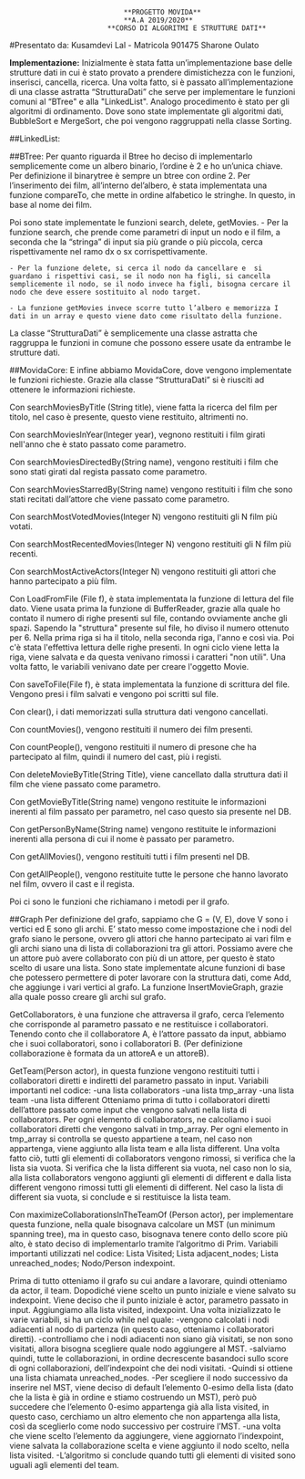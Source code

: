 								**PROGETTO MOVIDA**
								**A.A 2019/2020**
							**CORSO DI ALGORITMI E STRUTTURE DATI**

#Presentato da:
	Kusamdevi Lal - Matricola 901475
    Sharone Oulato 



**Implementazione:**
	Inizialmente è stata fatta un’implementazione base delle strutture dati in cui è stato provato a prendere dimistichezza con le funzioni, inserisci, cancella, ricerca. Una volta fatto, si è passato all’implementazione di una classe astratta “StrutturaDati” che serve per implementare le funzioni comuni al “BTree" e alla "LinkedList".
    Analogo procedimento è stato per gli algoritmi di ordinamento. Dove sono state implementate gli algoritmi dati, BubbleSort e MergeSort, che poi vengono raggruppati nella classe Sorting.

##LinkedList:


##BTree:
Per quanto riguarda il Btree ho deciso di implementarlo semplicemente come un albero binario, l’ordine è 2 e ho un’unica chiave. Per definizione il binarytree è sempre un btree con ordine 2. 
Per l’inserimento dei film, all’interno del’albero, è stata implementata una funzione compareTo, che mette in ordine alfabetico le stringhe. In questo, in base al nome dei film.

Poi sono state implementate le funzioni search, delete, getMovies.
    - Per la funzione search, che prende come parametri di input un nodo e il film, a seconda che la “stringa” di input sia più grande o più piccola, cerca rispettivamente nel ramo dx o sx corrispettivamente.

    - Per la funzione delete, si cerca il nodo da cancellare e  si guardano i rispettivi casi, se il nodo non ha figli, si cancella semplicemente il nodo, se il nodo invece ha figli, bisogna cercare il nodo che deve essere sostituito al nodo target.

    - La funzione getMovies invece scorre tutto l’albero e memorizza I dati in un array e questo viene dato come risultato della funzione.

La classe “StrutturaDati” è semplicemente una classe astratta che raggruppa le funzioni in comune che possono essere usate da entrambe le strutture dati.

##MovidaCore:
E infine abbiamo MovidaCore, dove vengono implementate le funzioni richieste.
Grazie alla classe “StrutturaDati” si è riusciti ad ottenere le informazioni richieste.
	
Con searchMoviesByTitle (String title), viene fatta la ricerca del film per titolo, nel caso è presente, questo viene restituito, altrimenti no.

Con searchMoviesInYear(Integer year), vegnono restituiti i film girati nell'anno che è stato passato come parametro.

Con searchMoviesDirectedBy(String name), vengono restituiti i film che sono stati girati dal regista passato come parametro.

Con searchMoviesStarredBy(String name) vengono restituiti i film che sono stati recitati dall’attore che viene passato come parametro.

Con searchMostVotedMovies(Integer N) vengono restituiti gli N film più votati.

Con searchMostRecentedMovies(Integer N) vengono restituiti gli N film più recenti.

Con searchMostActiveActors(Integer N) vengono restituiti gli attori che hanno partecipato a più film.

Con LoadFromFile (File f), è stata implementata la funzione di lettura del file dato. 
Viene usata prima la funzione di BufferReader, grazie alla quale ho contato il numero di righe presenti sul file, contando ovviamente anche gli spazi.
Sapendo la "struttura" presente sul file, ho diviso il numero ottenuto per 6. Nella prima riga si ha il titolo, nella seconda riga, l'anno e così via. 
Poi c'è stata l'effettiva lettura delle righe presenti. 
In ogni ciclo viene letta la riga, viene salvata e da questa venivano rimossi i caratteri "non utili". Una volta fatto, le variabili venivano date per creare l'oggetto Movie.

Con saveToFile(File f), è stata implementata la funzione di scrittura del file. Vengono presi i film salvati e vengono poi scritti sul file.

Con clear(), i dati memorizzati sulla struttura dati vengono cancellati.

Con countMovies(), vengono restituiti il numero dei film presenti.

Con countPeople(), vengono restituiti il numero di presone che ha partecipato al film, quindi il numero del cast, più i registi.

Con deleteMovieByTitle(String Title), viene cancellato dalla struttura dati il film che viene passato come parametro.

Con getMovieByTitle(String name) vengono restituite le informazioni inerenti al film passato per parametro, nel caso questo sia presente nel DB.

Con getPersonByName(String name) vengono restituite le informazioni inerenti alla persona di cui il nome è passato per parametro.

Con getAllMovies(), vengono  restituiti tutti i film presenti nel DB.

Con getAllPeople(), vengono restituite tutte le persone che hanno lavorato nel film, ovvero il cast e il regista.

Poi ci sono le funzioni che richiamano i metodi per il grafo.


##Graph
Per definizione del grafo, sappiamo che G = (V, E), dove V sono i vertici ed E sono gli archi. E’ stato messo come impostazione che i nodi del grafo siano le persone, ovvero gli attori che hanno partecipato ai vari film e gli archi siano una di lista di collaborazioni tra gli attori. 
Possiamo avere che un attore può avere collaborato con più di un attore, per questo è stato scelto di usare una lista. 
Sono state implementate alcune funzioni di base che potessero permettere di poter lavorare con la struttura dati, come Add, che aggiunge i vari vertici al grafo.
La funzione InsertMovieGraph, grazie alla quale posso creare gli archi sul grafo. 

GetCollaborators, è una funzione che attraversa il grafo, cerca l’elemento che corrisponde al parametro passato e ne restituisce i collaboratori. Tenendo conto che il collaboratore A, è l’attore passato da input, abbiamo che i suoi collaboratori, sono i collaboratori B. (Per definizione collaborazione è formata da un attoreA e un attoreB).

GetTeam(Person actor), in questa funzione vengono restituiti tutti i collaboratori diretti e indiretti del parametro passato in input. 
Variabili importanti nel codice:
-una lista collaborators
-una lista tmp_array
-una lista team
-una lista different
Otteniamo prima di tutto i collaboratori diretti dell’attore passato come input che vengono salvati nella lista di collaborators. Per ogni elemento di collaborators, ne calcoliamo i suoi collaboratori diretti che vengono salvati in tmp_array. Per ogni elemento in tmp_array si controlla se questo appartiene a team, nel caso non appartenga, viene aggiunto alla lista team e alla lista different. 
Una volta fatto ciò, tutti gli elementi di collaborators vengono rimossi, si verifica che la lista sia vuota. 
Si verifica che la lista different sia vuota, nel caso non lo sia, alla lista collaborators vengono aggiunti gli elementi di different e dalla lista different vengono rimossi tutti gli elementi di different.
Nel caso la lista di different sia vuota, si conclude e si restituisce la lista team.

Con maximizeCollaborationsInTheTeamOf (Person actor), per implementare questa funzione, nella quale bisognava calcolare un MST (un minimum spanning tree), ma in questo caso, bisognava tenere conto dello score più alto, è stato deciso di implementarlo tramite l’algoritmo di Prim.
Variabili importanti utilizzati nel codice:
Lista Visited;
Lista adjacent_nodes;
Lista unreached_nodes;
Nodo/Person indexpoint.

Prima di tutto otteniamo il grafo su cui andare a lavorare, quindi otteniamo da actor, il team.
Dopodiché viene scelto un punto iniziale e viene salvato su indexpoint. Viene deciso che il punto iniziale è actor, parametro passato in input.
Aggiungiamo alla lista visited, indexpoint. 
Una volta inizializzato le varie variabili, si ha un ciclo while nel quale:
-vengono calcolati i nodi adiacenti al nodo di partenza (in questo caso, otteniamo i collaboratori diretti). 
-controlliamo che i nodi adiacenti non siano già visitati, se non sono visitati, allora bisogna scegliere quale nodo aggiungere al MST.
-salviamo quindi, tutte le collaborazioni, in ordine decrescente basandoci sullo score di ogni collaborazioni,  dell’indexpoint che dei nodi visitati.
-Quindi si ottiene una lista chiamata unreached_nodes.
-Per scegliere il nodo successivo da inserire nel MST, viene deciso di default l’elemento 0-esimo della lista (dato che la lista è già in ordine e stiamo costruendo un MST), però può succedere che l’elemento 0-esimo appartenga già alla lista visited, in questo caso, cerchiamo un altro elemento che non appartenga alla lista, così da sceglierlo come nodo successivo per costruire l’MST.
-una volta che viene scelto l’elemento da aggiungere, viene aggiornato l’indexpoint, viene salvata la collaborazione scelta e viene aggiunto il nodo scelto, nella lista visited.
-L’algoritmo si conclude quando tutti gli elementi di visited sono uguali agli elementi del team. 
